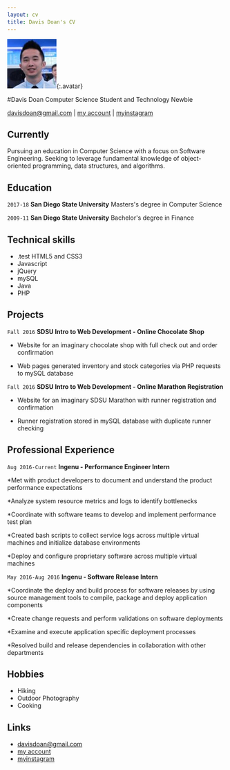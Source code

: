 ```yaml
---
layout: cv
title: Davis Doan's CV
---
```


![Davis](./media/23.jpg){:.avatar}

#Davis Doan
Computer Science Student and Technology Newbie

<div id="webaddress">
<a href="mailto:">davisdoan@gmail.com</a>
|
<i class="fa fa-github"></i> <a href="http://github.com/davisdoan">my account</a>
|
<i class="fa fa-instagram"></i> <a href="http://instagram.com/dunkindoanuts">myinstagram</a>
</div>


## Currently

Pursuing an education in Computer Science with a focus on Software Engineering. Seeking to
leverage fundamental knowledge of object-oriented programming, data structures, and algorithms.

## Education
`2017-18`
__San Diego State University__ Masters's degree in Computer Science

`2009-11`
__San Diego State University__ Bachelor's degree in Finance

## Technical skills

* .test HTML5 and CSS3
* Javascript
* jQuery
* mySQL
* Java
* PHP


## Projects
 
 `Fall 2016`
__SDSU Intro to Web Development - Online Chocolate Shop__ 

* Website for an imaginary chocolate shop with full check out and order confirmation

* Web pages generated inventory and stock categories via PHP requests to mySQL database

 `Fall 2016`
__SDSU Intro to Web Development - Online Marathon Registration__ 

* Website for an imaginary SDSU Marathon with runner registration and confirmation

* Runner registration stored in mySQL database with duplicate runner checking


## Professional Experience

`Aug 2016-Current`
__Ingenu - Performance Engineer Intern__ 

*Met with product developers to document and understand the product performance expectations

*Analyze system resource metrics and logs to identify bottlenecks

*Coordinate with software teams to develop and implement performance test plan

*Created bash scripts to collect service logs across multiple virtual machines and initialize database environments 

*Deploy and configure proprietary software across multiple virtual machines

 `May 2016-Aug 2016`
__Ingenu - Software Release Intern__ 

*Coordinate the deploy and build process for software releases by using source management tools to compile, package and deploy application components

*Create change requests and perform validations on software deployments

*Examine and execute application specific deployment processes

*Resolved build and release dependencies in collaboration with other departments

## Hobbies

* Hiking
* Outdoor Photography 
* Cooking

## Links

* <i class="fa fa-envelope"></i> <a href="mailto:">davisdoan@gmail.com</a><br />
* <i class="fa fa-github"></i> <a href="http://github.com/davisdoan">my account</a><br />
* <i class="fa fa-instagram"></i> <a href="http://instagram.com/dunkindoanuts">myinstagram</a><br />

